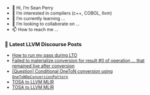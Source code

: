 - 👋 Hi, I’m Sean Perry
- 👀 I’m interested in compilers (c++, COBOL, llvm)
- 🌱 I’m currently learning ...
- 💞️ I’m looking to collaborate on ...
- 📫 How to reach me ...

<!---
s66perry/s66perry is a ✨ special ✨ repository because its `README.md` (this file) appears on your GitHub profile.
You can click the Preview link to take a look at your changes.
--->
### 📕 Latest LLVM Discourse Posts

<!-- DISCOURSE-LLVM:START -->
- [How to run my pass during LTO](https://discourse.llvm.org/t/how-to-run-my-pass-during-lto/83009#post_4)
- [Failed to materialize conversion for result #0 of operation ... that remained live after conversion](https://discourse.llvm.org/t/failed-to-materialize-conversion-for-result-0-of-operation-that-remained-live-after-conversion/83023#post_2)
- [[Question] Conditional OneToN conversion using `OneToNOpConversionPattern`](https://discourse.llvm.org/t/question-conditional-oneton-conversion-using-onetonopconversionpattern/82964#post_6)
- [TOSA to LLVM MLIR](https://discourse.llvm.org/t/tosa-to-llvm-mlir/82451#post_6)
- [TOSA to LLVM MLIR](https://discourse.llvm.org/t/tosa-to-llvm-mlir/82451#post_5)
<!-- DISCOURSE-LLVM:END -->
